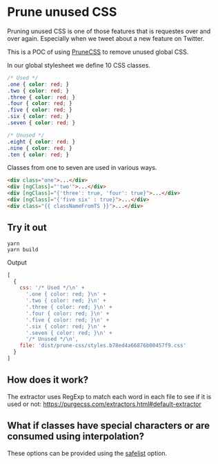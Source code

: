 # Prune unused CSS
Pruning unused CSS is one of those features that is requestes over and over again. Especially when we tweet about a new feature on Twitter.

This is a POC of using [PruneCSS](https://purgecss.com/configuration.html#options) to remove unused global CSS.

In our global stylesheet we define 10 CSS classes. 
```css
/* Used */
.one { color: red; }
.two { color: red; }
.three { color: red; }
.four { color: red; }
.five { color: red; }
.six { color: red; }
.seven { color: red; }

/* Unused */ 
.eight { color: red; }
.nine { color: red; }
.ten { color: red; }
```

Classes from one to seven are used in various ways.

```html
<div class="one">...</div>
<div [ngClass]="'two'">...</div>
<div [ngClass]="{'three': true, 'four': true}">...</div>
<div [ngClass]="{'five six' : true}">...</div>
<div class="{{ classNameFromTS }}">...</div>
```

## Try it out
```
yarn
yarn build
```

Output
```js
[
  {
    css: '/* Used */\n' +
      '.one { color: red; }\n' +
      '.two { color: red; }\n' +
      '.three { color: red; }\n' +
      '.four { color: red; }\n' +
      '.five { color: red; }\n' +
      '.six { color: red; }\n' +
      '.seven { color: red; }\n' +
      '/* Unused */\n',
    file: 'dist/prune-css/styles.b78ed4a66876b00457f9.css'
  }
]
```

## How does it work?

The extractor uses RegExp to match each word in each file to see if it is used or not:
https://purgecss.com/extractors.html#default-extractor

## What if classes have special characters or are consumed using interpolation?
These options can be provided using the [safelist](https://purgecss.com/configuration.html#options) option.
